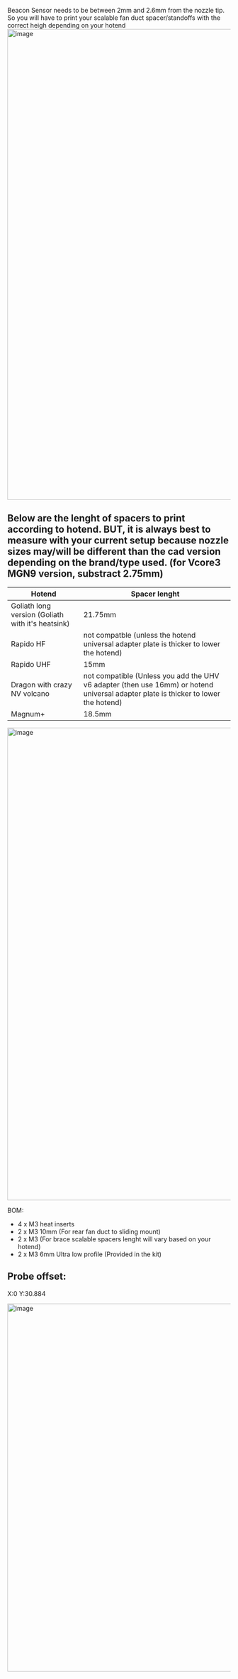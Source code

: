 Beacon Sensor needs to be between 2mm and 2.6mm from the nozzle tip. So you will have to print your scalable fan duct spacer/standoffs with the correct heigh depending on your hotend
<img width="1062" alt="image" src="https://user-images.githubusercontent.com/37383368/219794565-2839fb28-6966-4a29-ba44-c32ee03703d1.png">

## Below are the lenght of spacers to print according to hotend. BUT, it is always best to measure with your current setup because nozzle sizes may/will be different than the cad version depending on the brand/type used. (for Vcore3 MGN9 version, substract 2.75mm)


| Hotend | Spacer lenght  |
| ------ | ----           |
|Goliath long version (Goliath with it's heatsink)| 21.75mm  |
|Rapido HF|  not compatble (unless the hotend universal adapter plate is thicker to lower the hotend)|
|Rapido UHF| 15mm |
|Dragon with crazy NV volcano| not compatible (Unless you add the UHV v6 adapter (then use 16mm) or hotend universal adapter plate is thicker to lower the hotend) |
|Magnum+| 18.5mm |

<img width="1066" alt="image" src="https://user-images.githubusercontent.com/37383368/220183537-353e577d-fb8e-443a-92f1-499e1bb72592.png">

BOM:
- 4 x M3 heat inserts
- 2 x M3 10mm (For rear fan duct to sliding mount)
- 2 x M3 (For brace scalable spacers lenght will vary based on your hotend)
- 2 x M3 6mm Ultra low profile (Provided in the kit)

## Probe offset:
X:0 Y:30.884

<img width="830" alt="image" src="https://user-images.githubusercontent.com/37383368/224377129-61024360-62c8-400e-9607-193bcffa49c0.png">






